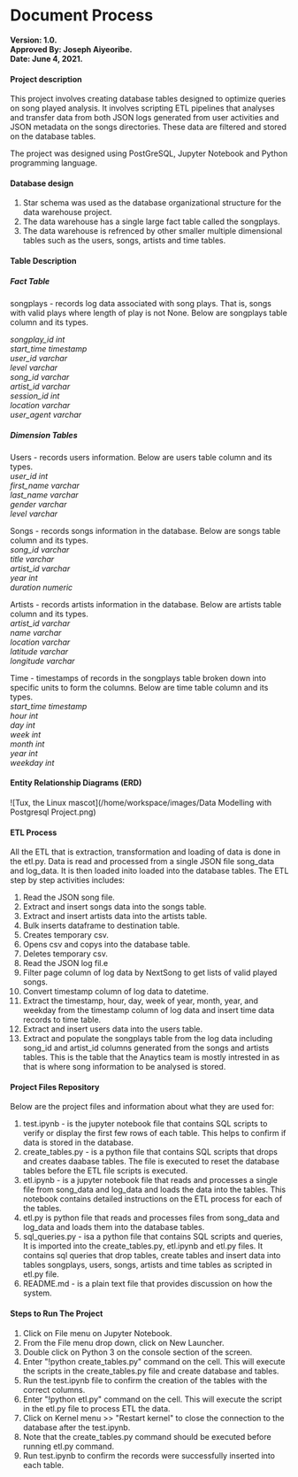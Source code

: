 # Document Process

**Version: 1.0.**<br>
**Approved By: Joseph Aiyeoribe.**<br>
**Date: June 4, 2021.**<br>

#### Project description
This project involves creating database tables designed to optimize queries on song played analysis. It involves scripting ETL pipelines that analyses and transfer data from both JSON logs generated from user activities and JSON metadata on the songs directories. These data are filtered and stored on the database tables.

The project was designed using PostGreSQL, Jupyter Notebook and Python programming language.

#### Database design
1. Star schema was used as the database organizational structure for the data warehouse project. 
2. The data warehouse has a single large fact table called the songplays.
3. The data warehouse is refrenced by other smaller multiple dimensional tables such as the users, songs, artists and time tables.

#### Table Description
##### Fact Table
songplays - records log data associated with song plays. That is, songs with valid plays where length of play is not None. Below are songplays table column and its types.

*songplay_id int*<br>
*start_time timestamp*<br> 
*user_id varchar*<br> 
*level varchar*<br>
*song_id varchar*<br>
*artist_id varchar*<br>
*session_id int*<br> 
*location varchar*<br>
*user_agent varchar*<br>

##### Dimension Tables
Users - records users information. Below are users table column and its types.<br>
*user_id int*<br>
*first_name varchar*<br>
*last_name varchar*<br>
*gender varchar*<br>
*level varchar*<br>

Songs - records songs information in the database. Below are songs table column and its types.<br>
*song_id varchar*<br> 
*title varchar*<br> 
*artist_id varchar*<br> 
*year int*<br> 
*duration numeric*<br>

Artists - records artists information in the database. Below are artists table column and its types.<br>
*artist_id varchar*<br> 
*name varchar*<br> 
*location varchar*<br> 
*latitude varchar*<br> 
*longitude varchar*<br>

Time - timestamps of records in the songplays table broken down into specific units to form the columns. Below are time table column and its types.<br>
*start_time timestamp*<br> 
*hour int*<br> 
*day int*<br> 
*week int*<br> 
*month int*<br>
*year int*<br> 
*weekday int*<br>

#### Entity Relationship Diagrams (ERD)
![Tux, the Linux mascot](/home/workspace/images/Data Modelling with Postgresql Project.png)<br>

#### ETL Process
All the ETL that is extraction, transformation and loading of data is done in the etl.py. Data is read and processed from a single JSON file song_data and log_data. It is then loaded inito loaded into the database tables. The ETL step by step activities includes:<br>
1. Read the JSON song file.
2. Extract and insert songs data into the songs table.
3. Extract and insert artists data into the artists table.
4. Bulk inserts dataframe to destination table.
5. Creates temporary csv.
6. Opens csv and copys into the database table.
7. Deletes temporary csv.
8. Read the JSON log fil.e
9. Filter page column of log data by NextSong to get lists of valid played songs.
10. Convert timestamp column of log data to datetime.
11. Extract the timestamp, hour, day, week of year, month, year, and weekday from the timestamp column of log data and insert time data records to time table.
12. Extract and insert users data into the users table.
13. Extract and populate the songplays table from the log data including song_id and artist_id columns generated from the songs and artists tables. This is the table that the 
    Anaytics team is mostly intrested in as that is where song information to be analysed is stored.<br>
    
#### Project Files Repository
Below are the project files and information about what they are used for:

1. test.ipynb - is the jupyter notebook file that contains SQL scripts to verify or display the first few rows of each table. This helps to confirm if data is stored in the database.
2. create_tables.py - is a python file that contains SQL scripts that drops and creates daabase tables. The file is executed to reset the database tables before the ETL file scripts is executed.
3. etl.ipynb - is a jupyter notebook file that reads and processes a single file from song_data and log_data and loads the data into the  tables. This notebook contains detailed instructions on the ETL process for each of the tables.
4. etl.py is python file that reads and processes files from song_data and log_data and loads them into the database tables. 
5. sql_queries.py - isa a python file that contains SQL scripts and queries, It is imported into the create_tables.py, etl.ipynb and etl.py files. It contains sql queries that drop tables, create tables and insert data into tables songplays, users, songs, artists and time tables as scripted in etl.py file.
6. README.md - is a plain text file that provides discussion on how the system.<br>

#### Steps to Run The Project
1. Click on File menu on Jupyter Notebook. 
2. From the File menu drop down, click on New Launcher.
3. Double click on Python 3 on the console section of the screen.
4. Enter "!python create_tables.py" command on the cell. This will execute the scripts in the create_tables.py file and create database and tables.  
5. Run the test.ipynb file to confirm the creation of the tables with the correct columns. 
6. Enter "!python etl.py" command on the cell. This will execute the script in the etl.py file to process ETL the data.
6. Click on Kernel menu >> "Restart kernel" to close the connection to the database after the test.ipynb.
7. Note that the create_tables.py command should be executed before running etl.py command.
8. Run test.ipynb to confirm the records were successfully inserted into each table.
